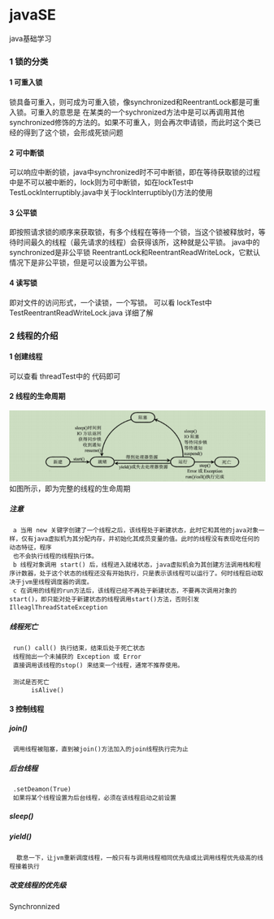 # javaSE
java基础学习

### 1 锁的分类

#### 1 可重入锁
锁具备可重入，则可成为可重入锁，像synchronized和ReentrantLock都是可重入锁。可重入的意思是
在某类的一个sychronized方法中是可以再调用其他synchronized修饰的方法的。如果不可重入，则会再次申请锁，而此时这个类已经的得到了这个锁，会形成死锁问题
#### 2 可中断锁
可以响应中断的锁，java中synchronized时不可中断锁，即在等待获取锁的过程中是不可以被中断的，lock则为可中断锁，如在lockTest中TestLockInterruptibly.java中关于lockInterruptibly()方法的使用
#### 3 公平锁
即按照请求锁的顺序来获取锁，有多个线程在等待一个锁，当这个锁被释放时，等待时间最久的线程（最先请求的线程）会获得该所，这种就是公平锁。
java中的synchronized是非公平锁
ReentrantLock和ReentrantReadWriteLock，它默认情况下是非公平锁，但是可以设置为公平锁。
#### 4 读写锁
即对文件的访问形式，一个读锁，一个写锁。
可以看 lockTest中TestReentrantReadWriteLock.java 详细了解

### 2 线程的介绍
#### 1 创建线程
可以查看 threadTest中的 代码即可
#### 2 线程的生命周期
![](https://raw.githubusercontent.com/zhengyuanfeng521/javaSE/master/threadState.png)
如图所示，即为完整的线程的生命周期
##### 注意
     a 当用 new 关键字创建了一个线程之后，该线程处于新建状态，此时它和其他的java对象一样，仅有java虚拟机为其分配内存，并初始化其成员变量的值。此时的线程没有表现吃任何的动态特征，程序  
	 也不会执行线程的线程执行体。
     b 线程对象调用 start() 后，线程进入就绪状态，java虚拟机会为其创建方法调用栈和程序计数器，处于这个状态的线程还没有开始执行，只是表示该线程可以运行了。何时线程启动取决于jvm里线程调度器的调度。
     c 在调用的线程的run方法后，该线程已经不再处于新建状态，不要再次调用对象的start()，即只能对处于新建状态的线程调用start()方法，否则引发 IlleaglThreadStateException
##### 线程死亡
     run() call() 执行结束，结束后处于死亡状态
     线程抛出一个未捕获的 Exception 或 Error
     直接调用该线程的stop() 来结束一个线程，通常不推荐使用。
     
     测试是否死亡
          isAlive()
          
#### 3 控制线程
##### join() 
     调用线程被阻塞，直到被join()方法加入的join线程执行完为止
##### 后台线程
     .setDeamon(True) 
     如果将某个线程设置为后台线程，必须在该线程启动之前设置
##### sleep()
##### yield()
      歇息一下，让jvm重新调度线程，一般只有与调用线程相同优先级或比调用线程优先级高的线程接着执行
##### 改变线程的优先级

Synchronnized



     
     
      
     
     
     
     
     
     
     
     
     
     
     
     
     
     
     
     
     
     
     
     
     
     
     
     
     
     
     


     
  
